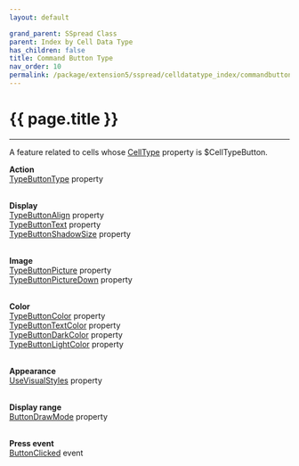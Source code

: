 ```yaml
---
layout: default

grand_parent: SSpread Class
parent: Index by Cell Data Type
has_children: false
title: Command Button Type
nav_order: 10
permalink: /package/extension5/sspread/celldatatype_index/commandbuttontype
---
```

# {{ page.title }}
---

A feature related to cells whose [CellType](/package/extension5/sspread/properties/celltype) property is $CellTypeButton.

**Action**<br>
[TypeButtonType](/package/extension5/sspread/properties/TypeButtonType) property<br><br>

**Display**<br>
[TypeButtonAlign](/package/extension5/sspread/properties/TypeButtonAlign) property<br>
[TypeButtonText](/package/extension5/sspread/properties/TypeButtonText) property<br>
[TypeButtonShadowSize](/package/extension5/sspread/properties/TypeButtonShadowSize) property<br><br>

**Image**<br>
[TypeButtonPicture](/package/extension5/sspread/properties/TypeButtonPicture) property<br>
[TypeButtonPictureDown](/package/extension5/sspread/properties/TypeButtonPictureDown) property<br><br>

**Color**<br>
[TypeButtonColor](/package/extension5/sspread/properties/TypeButtonColor) property<br>
[TypeButtonTextColor](/package/extension5/sspread/properties/TypeButtonTextColor) property<br>
[TypeButtonDarkColor](/package/extension5/sspread/properties/TypeButtonDarkColor) property<br>
[TypeButtonLightColor](/package/extension5/sspread/properties/TypeButtonLightColor) property<br><br>

**Appearance**<br>
[UseVisualStyles](/package/extension5/sspread/properties/UseVisualStyles) property<br><br>

**Display range**<br>
[ButtonDrawMode](/package/extension5/sspread/properties/ButtonDrawMode) property<br><br>

**Press event**<br>
[ButtonClicked](/package/extension5/sspread/events/ButtonClicked) event<br><br>